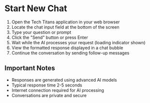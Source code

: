 # Start New Chat

1. Open the Tech Titans application in your web browser
2. Locate the chat input field at the bottom of the screen
3. Type your question or prompt
4. Click the "Send" button or press Enter
5. Wait while the AI processes your request (loading indicator shown)
6. View the formatted response displayed in a chat bubble
7. Continue the conversation by sending follow-up messages

## Important Notes
- Responses are generated using advanced AI models
- Typical response time 2-5 seconds
- Internet connection required for AI processing
- Conversations are private and secure